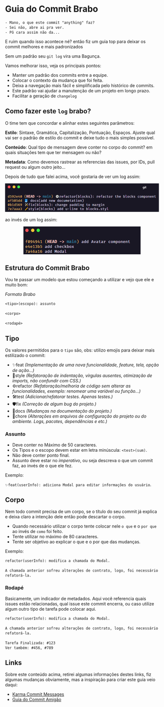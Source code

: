 # Guia do Commit Brabo

```
- Mano, o que este commit "anything" faz?
- Sei não, abre ai pra ver.
- Pô cara assim não da...
```

E ruim quando isso acontece né? então fiz um guia top para deixar os commit melhores e mais padronizados

Sem um padrão seu `git log` vira uma Bagunça.

Vamos melhorar isso, veja os principais pontos:

- Manter um padrão dos commits entre a equipe.
- Colocar o contexto da mudança que foi feita.
- Deixa a navegação mais fácil e simplificada pelo histórico de commits.
- Este padrão vai ajudar a manutenção de um projeto em longo prazo.
- Facilitar a geração de `changelog`

## Como fazer este `log` brabo?

O time tem que concordar e alinhar estes seguintes parâmetros:

**Estilo**: Sintaxe, Gramática, Capitalização, Pontuação, Espaços. Ajuste qual vai ser o padrão de estilo do commit e deixe tudo o mais simples possível.

**Conteúdo**: Qual tipo de mensagem deve conter no corpo do commit? em quais situações tem que ter mensagem ou não?

**Metadata**: Como devemos rastrear as referencias das issues, por IDs, pull request ou algum outro jeito...

Depois de tudo que falei acima, você gostaria de ver um log assim:

<p align="center">
  <img src="https://github.com/Hebert324/CommitBrabo/blob/main/docs/commit_bom.png" alt="Um log de commit top">
</p>

ao invés de um log assim:

<p align="center">
  <img src="https://github.com/Hebert324/CommitBrabo/blob/main/docs/commit_ruim.png" alt="Um log de commit RUIM Demais">
</p>

## Estrutura do Commit Brabo

Vou te passar um modelo que estou começando a utilizar e vejo que ele e muito bom:

_Formato Brabo_

```
<tipo>(escopo): assunto

<corpo>

<rodapé>
```

## Tipo

Os valores permitidos para o `tipo` são, obs: utilizo emojis para deixar mais estilizado o commit:

- ✨feat _(Implementação de uma nova funcionalidade, feature, tela, opção de ação...)_
- 📝style _(Refatoração de indentação, vírgulas ausentes, otimização de imports, não confundir com CSS.)_
- ⚙️refactor _(Refatoração/melhoria de código sem alterar as funcionalidades, exemplo: renomear uma variável ou função...)_
- 🛠️test _(Adicionar/refatorar testes. Apenas testes.)_
- 🛡️fix _(Correção de algum bug do projeto.)_
- 📂docs _(Mudanças na documentação do projeto.)_
- 📘chore _(Alterações em arquivos de configuração do projeto ou do ambiente. Logs, pacotes, dependências e etc.)_

### Assunto

- Deve conter no Máximo de 50 caracteres.
- Os Tipos e o escopo devem estar em letra minúscula: `<test>(sum)`.
- Não deve conter ponto final.
- Assunto deve estar no _imperativo_, ou seja descreva o que um commit faz, ao invés de o que ele fez.

Exemplo:

`✨feat(userInfo): adiciona Modal para editar informações do usuário`.

## Corpo

Nem todo commit precisa de um corpo, se o título do seu commit já explica e deixa claro a intenção dele então pode descartar o corpo.

- Quando necessário utilizar o corpo tente colocar nele `o que` e o `por que` ao invés de `como` foi feito.
- Tente utilizar no máximo de 80 caracteres.
- Tente ser objetivo ao explicar o que e o por que das mudanças.

Exemplo:

```
refactor(userInfo): modifica a chamada do Modal.

A chamada anterior sofreu alterações de contrato, logo, foi necessário refatorá-la.

```

### Rodapé

Basicamente, um indicador de metadados. Aqui você referencia quais issues estão relacionadas, qual issue este commit encerra, ou caso utilize algum outro tipo de tarefa pode colocar aqui.

```
refactor(userInfo): modifica a chamada do Modal.

A chamada anterior sofreu alterações de contrato, logo, foi necessário refatorá-la.

Tarefa Finalizada: #123
Ver também: #456, #789
```

## Links

Sobre este conteúdo acima, retirei algumas informações destes links, fiz algumas mudanças obviamente, mas a inspiração para criar este guia veio daqui:

- [Karma Commit Messages](http://karma-runner.github.io/1.0/dev/git-commit-msg.html)
- [Guia do Commit Amigão](https://github.com/Hebert324/frontend-vaga-teste/tree/main/docs/commits)
